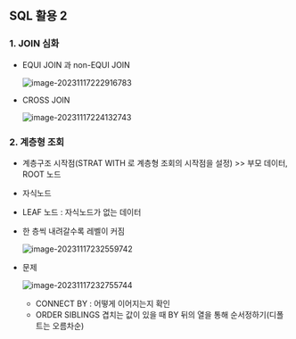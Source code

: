 ## SQL 활용 2

### 1. JOIN 심화

* EQUI JOIN 과 non-EQUI JOIN

  ![image-20231117222916783](C:\Users\123\AppData\Roaming\Typora\typora-user-images\image-20231117222916783.png)

* CROSS JOIN

  ![image-20231117224132743](C:\Users\123\AppData\Roaming\Typora\typora-user-images\image-20231117224132743.png)

### 2. 계층형 조회

* 계층구조 시작점(STRAT WITH 로 계층형 조회의 시작점을 설정) >> 부모 데이터, ROOT 노드
* 자식노드
* LEAF 노드 : 자식노드가 없는 데이터

* 한 층씩 내려갈수록 레벨이 커짐

  ![image-20231117232559742](C:\Users\123\AppData\Roaming\Typora\typora-user-images\image-20231117232559742.png)

* 문제

  ![image-20231117232755744](C:\Users\123\AppData\Roaming\Typora\typora-user-images\image-20231117232755744.png)

  * CONNECT BY : 어떻게 이어지는지 확인
  * ORDER SIBLINGS 겹치는 값이 있을 때 BY 뒤의 열을 통해 순서정하기(디폴트는 오름차순)